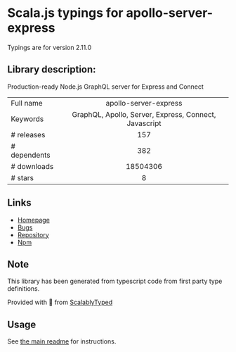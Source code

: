 
# Scala.js typings for apollo-server-express

Typings are for version 2.11.0

## Library description:
Production-ready Node.js GraphQL server for Express and Connect

|                    |                 |
| ------------------ | :-------------: |
| Full name          | apollo-server-express |
| Keywords           | GraphQL, Apollo, Server, Express, Connect, Javascript |
| # releases         | 157 |
| # dependents       | 382 |
| # downloads        | 18504306 |
| # stars            | 8 |

## Links
- [Homepage](https://github.com/apollographql/apollo-server#readme)
- [Bugs](https://github.com/apollographql/apollo-server/issues)
- [Repository](https://github.com/apollographql/apollo-server)
- [Npm](https://www.npmjs.com/package/apollo-server-express)
    


## Note
This library has been generated from typescript code from first party type definitions.

Provided with :purple_heart: from [ScalablyTyped](https://github.com/oyvindberg/ScalablyTyped)

## Usage
See [the main readme](../../readme.md) for instructions.


